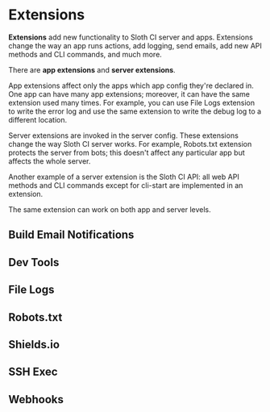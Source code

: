 # Extensions

**Extensions** add new functionality to Sloth CI server and apps. Extensions change the way an app runs actions, add logging, send emails, add new API methods and CLI commands, and much more.

There are **app extensions** and **server extensions**.

App extensions affect only the apps which <link src="app_config.md">app config</link> they're declared in. One app can have many app extensions; moreover, it can have the same extension used many times. For example, you can use File Logs extension to write the error log and use the same extension to write the debug log to a different location.

Server extensions are invoked in the <link src="server_config.md">server config</link>. These extensions change the way Sloth CI server works. For example, Robots.txt extension protects the server from bots; this doesn't affect any particular app but affects the whole server.

Another example of a server extension is the Sloth CI API: all web API methods and CLI commands except for <link src="cli.md" title="start">cli-start</link> are implemented in an extension.

The same extension can work on both app and server levels.


## Build Email Notifications


## Dev Tools

<include repo_url="https://github.com/sloth-ci/sloth-ci-ext-devtools.git" path="README.md" sethead="2" nohead="true"></include>


## File Logs


## Robots.txt


## Shields.io


## SSH Exec


## Webhooks
